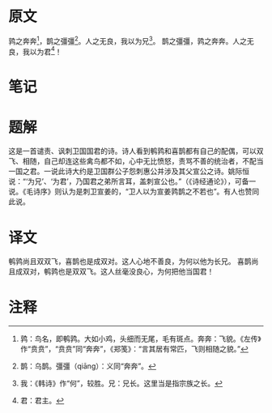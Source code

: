 # 原文
鹑之奔奔[^1]，鹊之彊彊[^2]。人之无良，我以为兄[^3]。
鹊之彊彊，鹑之奔奔。人之无良，我以为君[^4]！
# 笔记

# 题解
这是一首谴责、讽刺卫国国君的诗。诗人看到鹌鹑和喜鹊都有自己的配偶，可以双飞、相随，自己却连这些禽鸟都不如，心中无比愤怒，责骂不善的统治者，不配当一国之君。一说此诗大约是卫国群公子怨刺惠公并涉及其父宣公之诗。姚际恒说：“‘为兄’、‘为君’，乃国君之弟所言耳，盖刺宣公也。”（《诗经通论》），可备一说。《毛诗序》则认为是刺卫宣姜的，“卫人以为宣姜鹑鹊之不若也”。有人也赞同此说。
# 译文
鹌鹑尚且双双飞，喜鹊也是成双对。这人心地不善良，为何以他为长兄。
喜鹊尚且成双对，鹌鹑也是双双飞。这人丝毫没良心，为何把他当国君！
# 注释

[^1]: 鹑：鸟名，即鹌鹑。大如小鸡，头细而无尾，毛有斑点。奔奔：飞貌。《左传》作“贲贲”，“贲贲”同“奔奔”，《郑笺》：“言其居有常匹，飞则相随之貌。”
[^2]: 鹊：乌鹊。彊彊（qiāng）：义同“奔奔”。
[^3]: 我：《韩诗》作“何”，较胜。兄：兄长。这里当是指宗族之长。
[^4]: 君：君主。